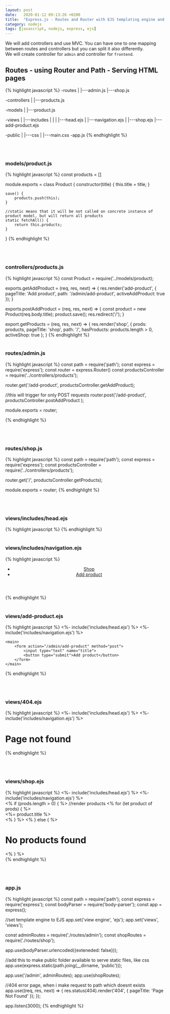 ```yaml
---
layout: post
date:   2020-01-12 09:13:26 +0200
title:  "Express.js - Routes and Router with EJS templating engine and MVC"
category: nodejs
tags: [javascript, nodejs, express, ejs]
---
```


We will add controllers and use MVC. You can have one to one mapping between routes and controllers but you can split it also differently. <br />
We will create controller for `admin` and controller for `frontend`.

<h2>Routes - using Router and Path - Serving HTML pages</h2>
{% highlight javascript %}
-routes
    |
    |---admin.js
    |---shop.js

-controllers
    |
    |---products.js

-models
    |
    |---product.js
    
-views
    |
    |---includes
    |       |
    |       |---head.ejs
    |       |---navigation.ejs
    |
    |---shop.ejs
    |---add-product.ejs

-public
    |
    |---css
        |
        |---main.css
-app.js
{% endhighlight %}


<br /><br />
<h3>models/product.js</h3>
{% highlight javascript %}
const products = []

module.exports = class Product {
    constructor(title) {
        this.title = title;
    }

    save() {
        products.push(this);
    }

    //static means that it will be not called on concrete instance of product model, but will return all products
    static fetchAll() {
        return this.products;
    }
}
{% endhighlight %}




<br /><br />
<h3>controllers/products.js</h3>
{% highlight javascript %}
const Product = require('../models/product);

exports.getAddProduct = (req, res, next) => {
     res.render('add-product', {
        pageTitle: 'Add product',
        path: '/admin/add-product',
        activeAddProduct: true
    });
}

exports.postAddProduct = (req, res, next) => {
    const product = new Product(req.body.title);
    product.save();
    res.redirect('/');
}

export.getProducts =  (req, res, next) => {
    res.render('shop', {
        prods: products,
        pageTitle: 'shop',
        path: '/',
        hasProducts: products.length > 0,
        activeShop: true
    };
}
{% endhighlight %}
<br /><br />


<h3>routes/admin.js</h3>
{% highlight javascript %}
const path = require('path');
const express = require('express');
const router = express.Router()
const productsController = require('../controllers/products');

router.get('/add-product', productsController.getAddProduct);

//this will trigger for only POST requests
router.post('/add-product', productsController.postAddProduct );

module.exports = router; 

{% endhighlight %}

<br /><br />

<h3>routes/shop.js</h3>
{% highlight javascript %}
const path = require('path');
const express = require('express');
const productsController = require('../controllers/products');

router.get('/', productsController.getProducts);

module.exports = router;
{% endhighlight %}

<br /><br />

<h3>views/includes/head.ejs</h3>
{% highlight javascript %}
<!DOCTYPE html>
<html>
<head>
    <!-- we are using express.static in app.js to serve static css file from public dir -->
    <link rel="stylesheet" href="/css/main.css">
{% endhighlight %}
<br /><br />


<h3>views/includes/navigation.ejs</h3>
{% highlight javascript %}
<header>
    <nav>
        <ul>
            <li><a class="<%= path === '/' ? 'active' : '' %>" href="/">Shop</a></li>
            <li><a class="<%= path === '/admin/add-product' ? 'active' : '' %>" href="/admin/add-product">Add product</a></li>
        </ul>
    </nav>
</header>
{% endhighlight %}
<br /><br />

<h3>views/add-product.ejs</h3>
{% highlight javascript %}
<%- include('includes/head.ejs') %>
</head>
</head>
<body>
    <%- include('includes/navigation.ejs') %>

    <main>
        <form action="/admin/add-product" method="post">
            <input type="text" name="title">
            <button type="submit">Add product</button>
        </form>
    </main>
</body>
</html>
{% endhighlight %}

<br /><br />
<h3>views/404.ejs</h3>
{% highlight javascript %}
<%- include('includes/head.ejs') %>
</head>
<body>
    <%- include('includes/navigation.ejs') %>
    <h1>Page not found</h1>
</body>
</html>
{% endhighlight %}


<br /><br />
<h3>views/shop.ejs</h3>
{% highlight javascript %}
<%- include('includes/head.ejs') %>
</head>
</head>
<body>
    <%- include('includes/navigation.ejs') %>
    <main>
        <% if (prods.length > 0) { %>
            //render products
            <% for (let product of prods) { %>
                 <div>
                    <%= product.title %>
                 </div>
            <% } %>
        <% } else { %>
            <h1>No products found</h1>
        <% }  %>
    </main>
</body>
</html>
{% endhighlight %}

<br /><br />
<h3>app.js</h3>
{% highlight javascript %}
const path = require('path');
const express = require('express');
const bodyParser = require('body-parser');
const app = express();

//set template engine to EJS
app.set('view engine', 'ejs');
app.set('views', 'views');

const adminRoutes = require('./routes/admin');
const shopRoutes = require('./routes/shop');

app.use(bodyParser.urlencoded({exteneded: false}));

//add this to make public folder available to serve static files, like css
app.use(express.static(path.joing(__dirname, 'public')));

app.use('/admin', adminRoutes);
app.use(shopRoutes);

//404 error page, when i make request to path which doesnt exists
app.use((req, res, next) => {
    res.status(404).render('404', { pageTitle: 'Page Not Found' });
});

app.listen(3000);
{% endhighlight %}
